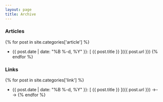 ```yaml
---
layout: page
title: Archive
---
```


<!--# All Posts

{% for post in site.posts %}
  * {{ post.date | date: "%B %-d, %Y" }}: [ {{ post.title }} ]({{ post.url }})
{% endfor %}-->

### Articles
{% for post in site.categories['article'] %}
  * {{ post.date | date: "%B %-d, %Y" }}: [ {{ post.title }} ]({{ post.url }})
{% endfor %}

### Links
{% for post in site.categories['link'] %}
  * {{ post.date | date: "%B %-d, %Y" }}: [ {{ post.title }} ]({{ post.url }}) <!--><span class="link-arrow">&rarr;</span>-->
{% endfor %}